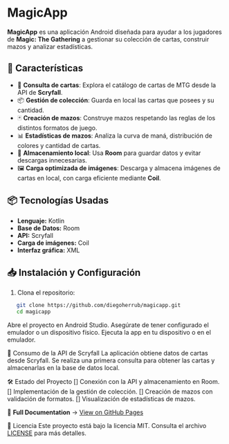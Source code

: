 # MagicApp

**MagicApp** es una aplicación Android diseñada para ayudar a los jugadores de **Magic: The Gathering** a gestionar su colección de cartas, construir mazos y analizar estadísticas.

## 🚀 Características
- 📜 **Consulta de cartas**: Explora el catálogo de cartas de MTG desde la API de **Scryfall**.
- 📦 **Gestión de colección**: Guarda en local las cartas que posees y su cantidad.
- 🃏 **Creación de mazos**: Construye mazos respetando las reglas de los distintos formatos de juego.
- 📊 **Estadísticas de mazos**: Analiza la curva de maná, distribución de colores y cantidad de cartas.
- 💾 **Almacenamiento local**: Usa **Room** para guardar datos y evitar descargas innecesarias.
- 🖼 **Carga optimizada de imágenes**: Descarga y almacena imágenes de cartas en local, con carga eficiente mediante **Coil**.

## 📦 Tecnologías Usadas
- **Lenguaje:** Kotlin
- **Base de Datos:** Room
- **API:** Scryfall
- **Carga de imágenes:** Coil
- **Interfaz gráfica:** XML

## 📥 Instalación y Configuración
1. Clona el repositorio:
```sh
   git clone https://github.com/diegoherrub/magicapp.git
   cd magicapp
```
Abre el proyecto en Android Studio.
Asegúrate de tener configurado el emulador o un dispositivo físico.
Ejecuta la app en tu dispositivo o en el emulador.

📡 Consumo de la API de Scryfall
La aplicación obtiene datos de cartas desde Scryfall. Se realiza una primera consulta para obtener las cartas y almacenarlas en la base de datos local.

🛠 Estado del Proyecto
[] Conexión con la API y almacenamiento en Room.
[] Implementación de la gestión de colección.
[] Creación de mazos con validación de formatos.
[] Visualización de estadísticas de mazos.

📖 **Full Documentation** → [View on GitHub Pages](https://diegoherrub.github.io/magicapp/)

📜 Licencia
Este proyecto está bajo la licencia MIT. Consulta el archivo [LICENSE](LICENSE) para más detalles.